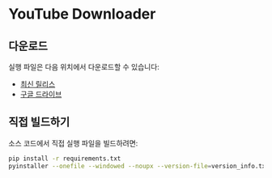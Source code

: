 # YouTube Downloader

## 다운로드
실행 파일은 다음 위치에서 다운로드할 수 있습니다:
- [최신 릴리스](None)
- [구글 드라이브]([https://drive.google.com/...](https://drive.google.com/file/d/1XmdQ_CVOjRwxcMsysKYtIg5aeB4Nzmxz/view?usp=sharing))

## 직접 빌드하기
소스 코드에서 직접 실행 파일을 빌드하려면:
```bash
pip install -r requirements.txt
pyinstaller --onefile --windowed --noupx --version-file=version_info.txt --icon=icon.ico --name="YouTube Downloader" main.py
